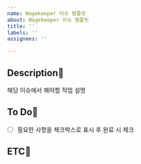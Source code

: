 ```yaml
---
name: Wagekeeper 이슈 템플릿
about: Wagekeeper 이슈 템플릿
title: ''
labels: ''
assignees: ''

---
```


## Description🌱
 해당 이슈에서 해야할 작업 설명

## To Do🌱
- [ ]  필요한 사항을 체크박스로 표시 후 완료 시 체크
  
## ETC🌱
